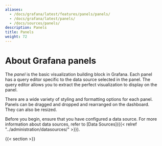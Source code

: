 ```yaml
---
aliases:
  - /docs/grafana/latest/features/panels/panels/
  - /docs/grafana/latest/panels/
  - /docs/sources/panels/
description: Panels
title: Panels
weight: 72
---
```


# About Grafana panels

The _panel_ is the basic visualization building block in Grafana. Each panel has a query editor specific to the data source selected in the panel. The query editor allows you to extract the perfect visualization to display on the panel.

There are a wide variety of styling and formatting options for each panel. Panels can be dragged and dropped and rearranged on the dashboard. They can also be resized.

Before you begin, ensure that you have configured a data source. For more information about data sources, refer to [Data Sources]({{< relref "../administration/datasources/" >}}).

{{< section >}}

